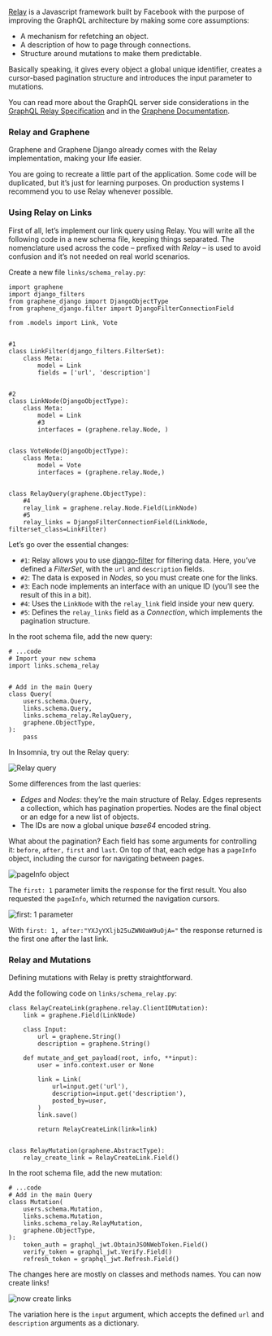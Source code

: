 [Relay](https://facebook.github.io/relay/) is a Javascript framework built by Facebook with the purpose of improving the GraphQL architecture by making some core assumptions:

-   A mechanism for refetching an object.
-   A description of how to page through connections.
-   Structure around mutations to make them predictable.

Basically speaking, it gives every object a global unique identifier, creates a cursor-based pagination structure and introduces the input parameter to mutations.

You can read more about the GraphQL server side considerations in the [GraphQL Relay Specification](https://relay.dev/docs/guides/graphql-server-specification/) and in the [Graphene Documentation](http://docs.graphene-python.org/projects/django/en/latest/tutorial-relay/).

### Relay and Graphene

Graphene and Graphene Django already comes with the Relay implementation, making your life easier.

You are going to recreate a little part of the application. Some code will be duplicated, but it’s just for learning purposes. On production systems I recommend you to use Relay whenever possible.

### Using Relay on Links

First of all, let’s implement our link query using Relay. You will write all the following code in a new schema file, keeping things separated. The nomenclature used across the code – prefixed with *Relay* – is used to avoid confusion and it’s not needed on real world scenarios.

Create a new file `links/schema_relay.py`:

    import graphene
    import django_filters
    from graphene_django import DjangoObjectType
    from graphene_django.filter import DjangoFilterConnectionField

    from .models import Link, Vote


    #1
    class LinkFilter(django_filters.FilterSet):
        class Meta:
            model = Link
            fields = ['url', 'description']


    #2
    class LinkNode(DjangoObjectType):
        class Meta:
            model = Link
            #3
            interfaces = (graphene.relay.Node, )


    class VoteNode(DjangoObjectType):
        class Meta:
            model = Vote
            interfaces = (graphene.relay.Node,)


    class RelayQuery(graphene.ObjectType):
        #4
        relay_link = graphene.relay.Node.Field(LinkNode)
        #5
        relay_links = DjangoFilterConnectionField(LinkNode, filterset_class=LinkFilter)

Let’s go over the essential changes:

-   `#1`: Relay allows you to use [django-filter](https://github.com/carltongibson/django-filter/) for filtering data. Here, you’ve defined a *FilterSet*, with the `url` and `description` fields.
-   `#2`: The data is exposed in *Nodes*, so you must create one for the links.
-   `#3`: Each node implements an interface with an unique ID (you’ll see the result of this in a bit).
-   `#4`: Uses the `LinkNode` with the `relay_link` field inside your new query.
-   `#5`: Defines the `relay_links` field as a *Connection*, which implements the pagination structure.

In the root schema file, add the new query:

    # ...code
    # Import your new schema
    import links.schema_relay


    # Add in the main Query
    class Query(
        users.schema.Query,
        links.schema.Query,
        links.schema_relay.RelayQuery,
        graphene.ObjectType,
    ):
        pass

In Insomnia, try out the Relay query:

![Relay query](https://i.imgur.com/JEg6jWG.png)

Some differences from the last queries:

-   *Edges* and *Nodes*: they’re the main structure of Relay. Edges represents a collection, which has pagination properties. Nodes are the final object or an edge for a new list of objects.
-   The IDs are now a global unique *base64* encoded string.

What about the pagination? Each field has some arguments for controlling it: `before`, `after,` `first` and `last`. On top of that, each edge has a `pageInfo` object, including the cursor for navigating between pages.

![pageInfo object](https://i.imgur.com/WdIl6GK.png)

The `first: 1` parameter limits the response for the first result. You also requested the `pageInfo`, which returned the navigation cursors.

![first: 1 parameter](https://i.imgur.com/54DLMs8.png)

With `first: 1, after:"YXJyYXljb25uZWN0aW9uOjA="` the response returned is the first one after the last link.

### Relay and Mutations

Defining mutations with Relay is pretty straightforward.

Add the following code on `links/schema_relay.py`:

    class RelayCreateLink(graphene.relay.ClientIDMutation):
        link = graphene.Field(LinkNode)

        class Input:
            url = graphene.String()
            description = graphene.String()

        def mutate_and_get_payload(root, info, **input):
            user = info.context.user or None

            link = Link(
                url=input.get('url'),
                description=input.get('description'),
                posted_by=user,
            )
            link.save()

            return RelayCreateLink(link=link)


    class RelayMutation(graphene.AbstractType):
        relay_create_link = RelayCreateLink.Field()

In the root schema file, add the new mutation:

    # ...code
    # Add in the main Query
    class Mutation(
        users.schema.Mutation,
        links.schema.Mutation,
        links.schema_relay.RelayMutation,
        graphene.ObjectType,
    ):
        token_auth = graphql_jwt.ObtainJSONWebToken.Field()
        verify_token = graphql_jwt.Verify.Field()
        refresh_token = graphql_jwt.Refresh.Field()

The changes here are mostly on classes and methods names. You can now create links!

![now create links](https://i.imgur.com/hPNzfb0.png)

The variation here is the `input` argument, which accepts the defined `url` and `description` arguments as a dictionary.
